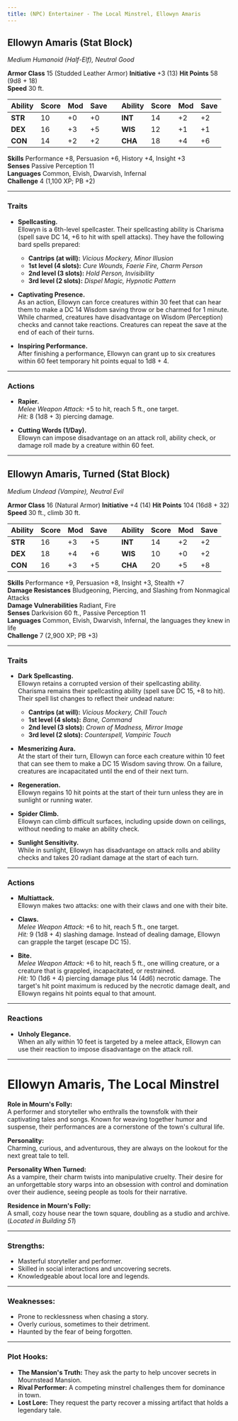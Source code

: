 ```yaml
---
title: (NPC) Entertainer - The Local Minstrel, Ellowyn Amaris
---
```


## **Ellowyn Amaris (Stat Block)**

*Medium Humanoid (Half-Elf), Neutral Good*

**Armor Class** 15 (Studded Leather Armor)                  **Initiative** +3 (13) 
**Hit Points** 58 (9d8 + 18)  
**Speed** 30 ft.

| Ability | Score | Mod | Save |     | Ability | Score | Mod | Save |
| ------- | ----- | --- | ---- | --- | ------- | ----- | --- | ---- |
| **STR** | 10    | +0  | +0   |     | **INT** | 14    | +2  | +2   |
| **DEX** | 16    | +3  | +5   |     | **WIS** | 12    | +1  | +1   |
| **CON** | 14    | +2  | +2   |     | **CHA** | 18    | +4  | +6   |

**Skills** Performance +8, Persuasion +6, History +4, Insight +3  
**Senses** Passive Perception 11  
**Languages** Common, Elvish, Dwarvish, Infernal  
**Challenge** 4 (1,100 XP; PB +2)

---

### **Traits**

- **Spellcasting.**  
  Ellowyn is a 6th-level spellcaster. Their spellcasting ability is Charisma (spell save DC 14, +6 to hit with spell attacks). They have the following bard spells prepared:
  - **Cantrips (at will):** *Vicious Mockery, Minor Illusion*  
  - **1st level (4 slots):** *Cure Wounds, Faerie Fire, Charm Person*  
  - **2nd level (3 slots):** *Hold Person, Invisibility*  
  - **3rd level (2 slots):** *Dispel Magic, Hypnotic Pattern*  

- **Captivating Presence.**  
  As an action, Ellowyn can force creatures within 30 feet that can hear them to make a DC 14 Wisdom saving throw or be charmed for 1 minute. While charmed, creatures have disadvantage on Wisdom (Perception) checks and cannot take reactions. Creatures can repeat the save at the end of each of their turns.

- **Inspiring Performance.**  
  After finishing a performance, Ellowyn can grant up to six creatures within 60 feet temporary hit points equal to 1d8 + 4.

---

### **Actions**

- **Rapier.**  
  *Melee Weapon Attack:* +5 to hit, reach 5 ft., one target.  
  *Hit:* 8 (1d8 + 3) piercing damage.

- **Cutting Words (1/Day).**  
  Ellowyn can impose disadvantage on an attack roll, ability check, or damage roll made by a creature within 60 feet.

---

## **Ellowyn Amaris, Turned (Stat Block)**

*Medium Undead (Vampire), Neutral Evil*

**Armor Class** 16 (Natural Armor)                                 **Initiative** +4 (14)
**Hit Points** 104 (16d8 + 32)  
**Speed** 30 ft., climb 30 ft.

| Ability | Score | Mod | Save |     | Ability | Score | Mod | Save |
| ------- | ----- | --- | ---- | --- | ------- | ----- | --- | ---- |
| **STR** | 16    | +3  | +5   |     | **INT** | 14    | +2  | +2   |
| **DEX** | 18    | +4  | +6   |     | **WIS** | 10    | +0  | +2   |
| **CON** | 16    | +3  | +5   |     | **CHA** | 20    | +5  | +8   |

**Skills** Performance +9, Persuasion +8, Insight +3, Stealth +7  
**Damage Resistances** Bludgeoning, Piercing, and Slashing from Nonmagical Attacks  
**Damage Vulnerabilities** Radiant, Fire  
**Senses** Darkvision 60 ft., Passive Perception 11  
**Languages** Common, Elvish, Dwarvish, Infernal, the languages they knew in life  
**Challenge** 7 (2,900 XP; PB +3)

---

### **Traits**

- **Dark Spellcasting.**  
  Ellowyn retains a corrupted version of their spellcasting ability. Charisma remains their spellcasting ability (spell save DC 15, +8 to hit). Their spell list changes to reflect their undead nature:  
  - **Cantrips (at will):** *Vicious Mockery, Chill Touch*  
  - **1st level (4 slots):** *Bane, Command*  
  - **2nd level (3 slots):** *Crown of Madness, Mirror Image*  
  - **3rd level (2 slots):** *Counterspell, Vampiric Touch*

- **Mesmerizing Aura.**  
  At the start of their turn, Ellowyn can force each creature within 10 feet that can see them to make a DC 15 Wisdom saving throw. On a failure, creatures are incapacitated until the end of their next turn.

- **Regeneration.**  
  Ellowyn regains 10 hit points at the start of their turn unless they are in sunlight or running water.

- **Spider Climb.**  
  Ellowyn can climb difficult surfaces, including upside down on ceilings, without needing to make an ability check.

- **Sunlight Sensitivity.**  
  While in sunlight, Ellowyn has disadvantage on attack rolls and ability checks and takes 20 radiant damage at the start of each turn.

---

### **Actions**

- **Multiattack.**  
  Ellowyn makes two attacks: one with their claws and one with their bite.

- **Claws.**  
  *Melee Weapon Attack:* +6 to hit, reach 5 ft., one target.  
  *Hit:* 9 (1d8 + 4) slashing damage. Instead of dealing damage, Ellowyn can grapple the target (escape DC 15).

- **Bite.**  
  *Melee Weapon Attack:* +6 to hit, reach 5 ft., one willing creature, or a creature that is grappled, incapacitated, or restrained.  
  *Hit:* 10 (1d6 + 4) piercing damage plus 14 (4d6) necrotic damage. The target's hit point maximum is reduced by the necrotic damage dealt, and Ellowyn regains hit points equal to that amount.

---

### **Reactions**

- **Unholy Elegance.**  
  When an ally within 10 feet is targeted by a melee attack, Ellowyn can use their reaction to impose disadvantage on the attack roll.

---

# **Ellowyn Amaris, The Local Minstrel**

**Role in Mourn's Folly:**  
A performer and storyteller who enthralls the townsfolk with their captivating tales and songs. Known for weaving together humor and suspense, their performances are a cornerstone of the town's cultural life.

**Personality:**  
Charming, curious, and adventurous, they are always on the lookout for the next great tale to tell.

**Personality When Turned:**  
As a vampire, their charm twists into manipulative cruelty. Their desire for an unforgettable story warps into an obsession with control and domination over their audience, seeing people as tools for their narrative.

**Residence in Mourn's Folly:**  
A small, cozy house near the town square, doubling as a studio and archive.  
(*Located in Building 51*)

---

### **Strengths:**

- Masterful storyteller and performer.  
- Skilled in social interactions and uncovering secrets.  
- Knowledgeable about local lore and legends.

---

### **Weaknesses:**

- Prone to recklessness when chasing a story.  
- Overly curious, sometimes to their detriment.  
- Haunted by the fear of being forgotten.

---

### **Plot Hooks:**

- **The Mansion's Truth:** They ask the party to help uncover secrets in Mournstead Mansion.  
- **Rival Performer:** A competing minstrel challenges them for dominance in town.  
- **Lost Lore:** They request the party recover a missing artifact that holds a legendary tale.

